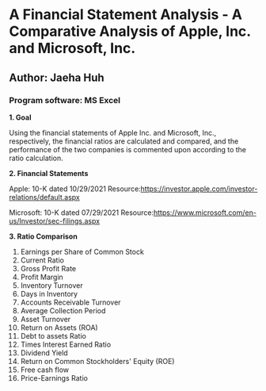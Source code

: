 # A Financial Statement Analysis - A Comparative Analysis of Apple, Inc. and Microsoft, Inc.
## Author: Jaeha Huh
### Program software: MS Excel

**1. Goal**

Using the financial statements of Apple Inc. and Microsoft, Inc., respectively, the financial ratios are calculated and compared, and the performance of the two companies is commented upon according to the ratio calculation.

**2. Financial Statements**

Apple: 10-K dated 10/29/2021 Resource:https://investor.apple.com/investor-relations/default.aspx

Microsoft: 10-K dated 07/29/2021 Resource:https://www.microsoft.com/en-us/Investor/sec-filings.aspx

**3. Ratio Comparison**

1) Earnings per Share of Common Stock
2) Current Ratio
3) Gross Profit Rate
4) Profit Margin
5) Inventory Turnover
6) Days in Inventory
7) Accounts Receivable Turnover
8) Average Collection Period
9) Asset Turnover
10) Return on Assets (ROA)
11) Debt to assets Ratio
12) Times Interest Earned Ratio
13) Dividend Yield
14) Return on Common Stockholders' Equity (ROE)
15) Free cash flow
16) Price-Earnings Ratio 
